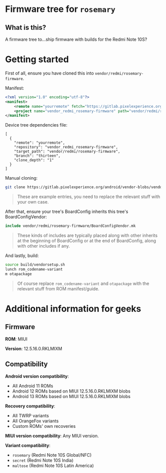 # Firmware tree for `rosemary`

## What is this?

A firmware tree to...ship firmware with builds for the
Redmi Note 10S?

# Getting started

First of all, ensure you have cloned this into
`vendor/redmi/rosemary-firmware`.

Manifest:

```xml
<?xml version="1.0" encoding="utf-8"?>
<manifest>
    <remote name="yourremote" fetch="https://gitlab.pixelexperience.org/android/vendor-blobs" revision="thirteen" clone-depth="1" />
    <project name="vendor_redmi_rosemary-firmware" path="vendor/redmi/rosemary-firmware" remote="yourremote" />
</manifest>
```

Device tree dependencies file:

```
[
  {
    "remote": "yourremote",
    "repository": "vendor_redmi_rosemary-firmware",
    "target_path": "vendor/redmi/rosemary-firmware",
    "branch": "thirteen",
    "clone_depth": "1"
  }
]
```

Manual cloning:

```bash
git clone https://gitlab.pixelexperience.org/android/vendor-blobs/vendor_redmi_rosemary-firmware -b eleven vendor/redmi/rosemary-firmware --depth=1 --no-tags --single-branch
```

> These are example entries, you need to replace the relevant stuff
> with your own case.

After that, ensure your tree's BoardConfig inherits this tree's BoardConfigVendor:

```makefile
include vendor/redmi/rosemary-firmware/BoardConfigVendor.mk
```

> These kinds of includes are typically placed along with other
> inherits at the beginning of BoardConfig or at the end of
> BoardConfig, along with other includes if any.

And lastly, build:

```bash
source build/vendorsetup.sh
lunch rom_codename-variant
m otapackage
```

> Of course replace `rom_codename-variant` and `otapackage` with the
> relevant stuff from ROM manifest/guide.

# Additional information for geeks

## Firmware

**ROM**: MIUI

**Version**: 12.5.16.0.RKLMIXM

## Compatibility

**Android version compatibility**:
* All Android 11 ROMs
* Android 12 ROMs based on MIUI 12.5.16.0.RKLMIXM blobs
* Android 13 ROMs based on MIUI 12.5.16.0.RKLMIXM blobs

**Recovery compatibility**:
* All TWRP variants
* All OrangeFox variants
* Custom ROMs' own recoveries

**MIUI version compatibility**: Any MIUI version.

**Variant compatibility**:
* `rosemary` (Redmi Note 10S Global/NFC)
* `secret` (Redmi Note 10S India)
* `maltose` (Redmi Note 10S Latin America)
